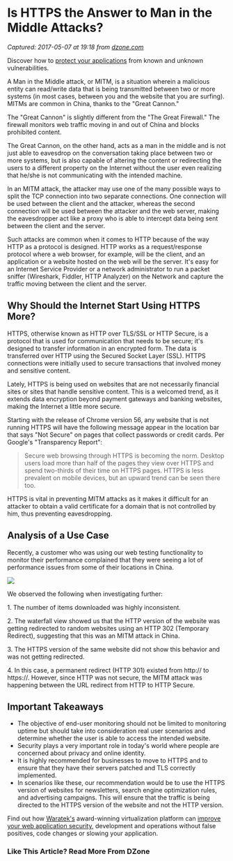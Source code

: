 # Is HTTPS the Answer to Man in the Middle Attacks?

_Captured: 2017-05-07 at 19:18 from [dzone.com](https://dzone.com/articles/is-https-the-answer-to-man-in-the-middle-attacks)_

Discover how to [protect your applications](https://dzone.com/go?i=176121&u=http%3A%2F%2Fwww.waratek.com%2Fsolutions%2Fzero-day-defense%2F%3Futm_source%3DDZone%26utm_campaign%3Dba%26utm_medium%3Dprerolltextad%26utm_content%3Dzeroday) from known and unknown vulnerabilities.

A Man in the Middle attack, or MITM, is a situation wherein a malicious entity can read/write data that is being transmitted between two or more systems (in most cases, between you and the website that you are surfing). MITMs are common in China, thanks to the "Great Cannon."

The "Great Cannon" is slightly different from the "The Great Firewall." The firewall monitors web traffic moving in and out of China and blocks prohibited content.

The Great Cannon, on the other hand, acts as a man in the middle and is not just able to eavesdrop on the conversation taking place between two or more systems, but is also capable of altering the content or redirecting the users to a different property on the Internet without the user even realizing that he/she is not communicating with the intended machine.

In an MITM attack, the attacker may use one of the many possible ways to split the TCP connection into two separate connections. One connection will be used between the client and the attacker, whereas the second connection will be used between the attacker and the web server, making the eavesdropper act like a proxy who is able to intercept data being sent between the client and the server.

Such attacks are common when it comes to HTTP because of the way HTTP as a protocol is designed. HTTP works as a request/response protocol where a web browser, for example, will be the client, and an application or a website hosted on the web will be the server. It's easy for an Internet Service Provider or a network administrator to run a packet sniffer (Wireshark, Fiddler, HTTP Analyzer) on the Network and capture the traffic moving between the client and the server.

## **Why Should the Internet Start Using HTTPS More?**

HTTPS, otherwise known as HTTP over TLS/SSL or HTTP Secure, is a protocol that is used for communication that needs to be secure; it's designed to transfer information in an encrypted form. The data is transferred over HTTP using the Secured Socket Layer (SSL). HTTPS connections were initially used to secure transactions that involved money and sensitive content.

Lately, HTTPS is being used on websites that are not necessarily financial sites or sites that handle sensitive content. This is a welcomed trend, as it extends data encryption beyond payment gateways and banking websites, making the Internet a little more secure.

Starting with the release of Chrome version 56, any website that is not running HTTPS will have the following message appear in the location bar that says "Not Secure" on pages that collect passwords or credit cards. Per Google's "Transparency Report":

> Secure web browsing through HTTPS is becoming the norm. Desktop users load more than half of the pages they view over HTTPS and spend two-thirds of their time on HTTPS pages. HTTPS is less prevalent on mobile devices, but an upward trend can be seen there too. 

HTTPS is vital in preventing MITM attacks as it makes it difficult for an attacker to obtain a valid certificate for a domain that is not controlled by him, thus preventing eavesdropping.

## **Analysis of a Use Case**

Recently, a customer who was using our web testing functionality to monitor their performance complained that they were seeing a lot of performance issues from some of their locations in China.

![](http://blog.catchpoint.com/wp-content/uploads/2017/04/Screen-Shot-2017-04-26-at-9.27.38-AM.png)

We observed the following when investigating further:

1\. The number of items downloaded was highly inconsistent.

2\. The waterfall view showed us that the HTTP version of the website was getting redirected to random websites using an HTTP 302 (Temporary Redirect), suggesting that this was an MITM attack in China.

3\. The HTTPS version of the same website did not show this behavior and was not getting redirected.

4\. In this case, a permanent redirect (HTTP 301) existed from http:// to https://. However, since HTTP was not secure, the MITM attack was happening between the URL redirect from HTTP to HTTP Secure.

## **Important Takeaways**

  * The objective of end-user monitoring should not be limited to monitoring uptime but should take into consideration real user scenarios and determine whether the user is able to access the intended website.
  * Security plays a very important role in today's world where people are concerned about privacy and online identity.
  * It is highly recommended for businesses to move to HTTPS and to ensure that they have their servers patched and TLS correctly implemented.
  * In scenarios like these, our recommendation would be to use the HTTPS version of websites for newsletters, search engine optimization rules, and advertising campaigns. This will ensure that the traffic is being directed to the HTTPS version of the website and not the HTTP version.

Find out how [Waratek's](https://dzone.com/go?i=176122&u=http%3A%2F%2Fwww.waratek.com%2Fsolutions%2Fapplication-protection%2F%3Futm_source%3DDZone%26utm_campaign%3Dba%26utm_medium%3Dpostrolltextad%26utm_content%3Dappprotect) award-winning virtualization platform can [improve your web application security](https://dzone.com/go?i=176122&u=http%3A%2F%2Fwww.waratek.com%2Fsolutions%2Fapplication-protection%2F%3Futm_source%3DDZone%26utm_campaign%3Dba%26utm_medium%3Dpostrolltextad%26utm_content%3Dappprotect), development and operations without false positives, code changes or slowing your application.

### Like This Article? Read More From DZone
